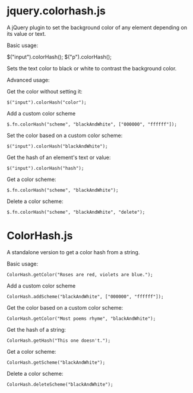 jquery.colorhash.js
===================

A jQuery plugin to set the background color of any element depending on its value or text.

Basic usage:

$("input").colorHash();
$("p").colorHash();

Sets the text color to black or white to contrast the background color.



Advanced usage:

Get the color without setting it:

    $("input").colorHash("color");


Add a custom color scheme

    $.fn.colorHash("scheme", "blackAndWhite", ["000000", "ffffff"]);
    

Set the color based on a custom color scheme:

    $("input").colorHash("blackAndWhite");
    

Get the hash of an element's text or value:

    $("input").colorHash("hash");
    

Get a color scheme:

    $.fn.colorHash("scheme", "blackAndWhite");
    
    
Delete a color scheme:

    $.fn.colorHash("scheme", "blackAndWhite", "delete");
    
    
    
ColorHash.js
============

A standalone version to get a color hash from a string.


Basic usage:

    ColorHash.getColor("Roses are red, violets are blue.");


Add a custom color scheme

    ColorHash.addScheme("blackAndWhite", ["000000", "ffffff"]);
    

Get the color based on a custom color scheme:

    ColorHash.getColor("Most poems rhyme", "blackAndWhite");
    

Get the hash of a string:

    ColorHash.getHash("This one doesn't.");
    

Get a color scheme:

    ColorHash.getScheme("blackAndWhite");
    
    
Delete a color scheme:

    ColorHash.deleteScheme("blackAndWhite");

